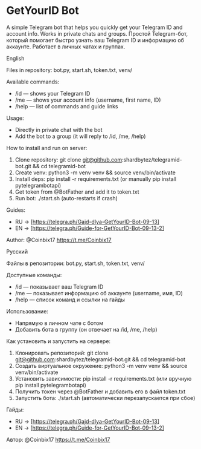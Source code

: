 
# GetYourID Bot

A simple Telegram bot that helps you quickly get your Telegram ID and account info. Works in private chats and groups.
Простой Telegram-бот, который помогает быстро узнать ваш Telegram ID и информацию об аккаунте. Работает в личных чатах и группах.



 English

Files in repository: bot.py, start.sh, token.txt, venv/

Available commands:

* /id — shows your Telegram ID
* /me — shows your account info (username, first name, ID)
* /help — list of commands and guide links

Usage:

* Directly in private chat with the bot
* Add the bot to a group (it will reply to /id, /me, /help)

How to install and run on server:

1. Clone repository: git clone [git@github.com](mailto:git@github.com)\:shardbytez/telegramid-bot.git && cd telegramid-bot
2. Create venv: python3 -m venv venv && source venv/bin/activate
3. Install deps: pip install -r requirements.txt (or manually pip install pytelegrambotapi)
4. Get token from @BotFather and add it to token.txt
5. Run bot: ./start.sh (auto-restarts if crash)

Guides:

* RU → [https://telegra.ph/Gajd-dlya-GetYourID-Bot-09-13]
* EN → [https://telegra.ph/Guide-for-GetYourID-Bot-09-13-2]

Author: @Coinbix17 https://t.me/Coinbix17


Русский

Файлы в репозитории: bot.py, start.sh, token.txt, venv/

Доступные команды:

* /id — показывает ваш Telegram ID
* /me — показывает информацию об аккаунте (username, имя, ID)
* /help — список команд и ссылки на гайды

Использование:

* Напрямую в личном чате с ботом
* Добавить бота в группу (он отвечает на /id, /me, /help)

Как установить и запустить на сервере:

1. Клонировать репозиторий: git clone [git@github.com](mailto:git@github.com)\:shardbytez/telegramid-bot.git && cd telegramid-bot
2. Создать виртуальное окружение: python3 -m venv venv && source venv/bin/activate
3. Установить зависимости: pip install -r requirements.txt (или вручную pip install pytelegrambotapi)
4. Получить токен через @BotFather и добавить его в файл token.txt
5. Запустить бота: ./start.sh (автоматически перезапускается при сбое)

Гайды:

* RU → [https://telegra.ph/Gajd-dlya-GetYourID-Bot-09-13]
* EN → [https://telegra.ph/Guide-for-GetYourID-Bot-09-13-2]

Автор: @Coinbix17 https://t.me/Coinbix17

